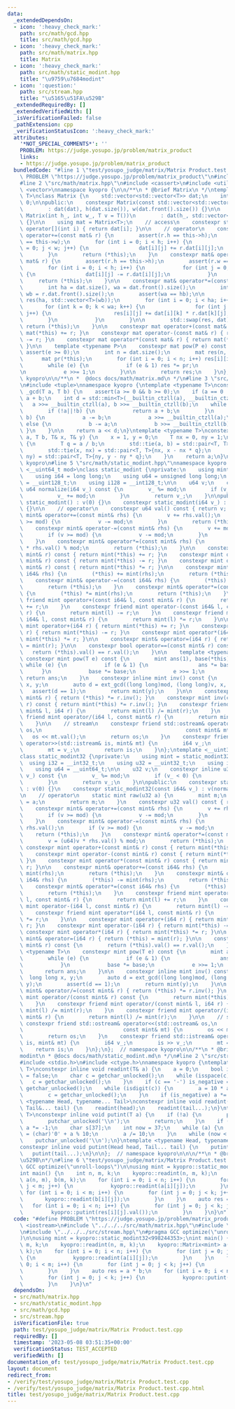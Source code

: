 ```yaml
---
data:
  _extendedDependsOn:
  - icon: ':heavy_check_mark:'
    path: src/math/gcd.hpp
    title: src/math/gcd.hpp
  - icon: ':heavy_check_mark:'
    path: src/math/matrix.hpp
    title: Matrix
  - icon: ':heavy_check_mark:'
    path: src/math/static_modint.hpp
    title: "\u9759\u7684modint"
  - icon: ':question:'
    path: src/stream.hpp
    title: "\u5165\u51FA\u529B"
  _extendedRequiredBy: []
  _extendedVerifiedWith: []
  _isVerificationFailed: false
  _pathExtension: cpp
  _verificationStatusIcon: ':heavy_check_mark:'
  attributes:
    '*NOT_SPECIAL_COMMENTS*': ''
    PROBLEM: https://judge.yosupo.jp/problem/matrix_product
    links:
    - https://judge.yosupo.jp/problem/matrix_product
  bundledCode: "#line 1 \"test/yosupo_judge/matrix/Matrix Product.test.cpp\"\n#define\
    \ PROBLEM \"https://judge.yosupo.jp/problem/matrix_product\"\n#include <iostream>\n\
    #line 2 \"src/math/matrix.hpp\"\n#include <cassert>\n#include <utility>\n#include\
    \ <vector>\nnamespace kyopro {\n\n/**\n * @brief Matrix\n */\ntemplate <typename\
    \ T>\nclass Matrix {\n    std::vector<std::vector<T>> dat;\n    int h = 0, w =\
    \ 0;\n\npublic:\n    constexpr Matrix(const std::vector<std::vector<T>>& dat)\n\
    \        : dat(dat), h(dat.size()), w(dat.front().size()) {}\n\n    constexpr\
    \ Matrix(int h_, int w_, T v = T())\n        : dat(h_, std::vector<T>(w_, v))\
    \ {}\n\n    using mat = Matrix<T>;\n    // access\n    constexpr std::vector<T>&\
    \ operator[](int i) { return dat[i]; }\n\n    // operator\n    constexpr mat&\
    \ operator+=(const mat& r) {\n        assert(r.h == this->h);\n        assert(r.w\
    \ == this->w);\n        for (int i = 0; i < h; i++) {\n            for (int j\
    \ = 0; j < w; j++) {\n                dat[i][j] += r.dat[i][j];\n            }\n\
    \        }\n        return (*this);\n    }\n    constexpr mat& operator-=(const\
    \ mat& r) {\n        assert(r.h == this->h);\n        assert(r.w == this->w);\n\
    \        for (int i = 0; i < h; i++) {\n            for (int j = 0; j < w; j++)\
    \ {\n                dat[i][j] -= r.dat[i][j];\n            }\n        }\n   \
    \     return (*this);\n    }\n\n    constexpr mat& operator*=(const mat& r) {\n\
    \        int ha = dat.size(), wa = dat.front().size();\n        int hb = r.dat.size(),\
    \ wb = r.dat.front().size();\n        assert(wa == hb);\n\n        std::vector<std::vector<T>>\
    \ res(ha, std::vector<T>(wb));\n        for (int i = 0; i < ha; i++) {\n     \
    \       for (int k = 0; k < wa; k++) {\n                for (int j = 0; j < wb;\
    \ j++) {\n                    res[i][j] += dat[i][k] * r.dat[k][j];\n        \
    \        }\n            }\n        }\n\n        std::swap(res, dat);\n       \
    \ return (*this);\n    }\n\n    constexpr mat operator+(const mat& r) { return\
    \ mat(*this) += r; }\n    constexpr mat operator-(const mat& r) { return mat(*this)\
    \ -= r; }\n    constexpr mat operator*(const mat& r) { return mat(*this) *= r;\
    \ }\n\n    template <typename P>\n    constexpr mat pow(P e) const {\n       \
    \ assert(e >= 0);\n        int n = dat.size();\n        mat res(n, n, 0);\n  \
    \      mat pr(*this);\n        for (int i = 0; i < n; i++) res[i][i] = 1;\n\n\
    \        while (e) {\n            if (e & 1) res *= pr;\n            pr *= pr;\n\
    \n            e >>= 1;\n        }\n\n        return res;\n    }\n};\n};  // namespace\
    \ kyopro\n\n/**\n *  @docs docs/math/matrix.md\n */\n#line 3 \"src/math/gcd.hpp\"\
    \n#include <tuple>\nnamespace kyopro {\ntemplate <typename T>\nconstexpr T inline\
    \ _gcd(T a, T b) {\n    assert(a >= 0 && b >= 0);\n    if (a == 0 || b == 0) return\
    \ a + b;\n    int d = std::min<T>(__builtin_ctzll(a), __builtin_ctzll(b));\n \
    \   a >>= __builtin_ctzll(a), b >>= __builtin_ctzll(b);\n    while (a != b) {\n\
    \        if (!a||!b) {\n            return a + b;\n        }\n        if (a >=\
    \ b) {\n            a -= b;\n            a >>= __builtin_ctzll(a);\n        }\
    \ else {\n            b -= a;\n            b >>= __builtin_ctzll(b);\n       \
    \ }\n    }\n\n    return a << d;\n}\ntemplate <typename T>\nconstexpr T ext_gcd(T\
    \ a, T b, T& x, T& y) {\n    x = 1, y = 0;\n    T nx = 0, ny = 1;\n    while (b)\
    \ {\n        T q = a / b;\n        std::tie(a, b) = std::pair<T, T>{b, a % b};\n\
    \        std::tie(x, nx) = std::pair<T, T>{nx, x - nx * q};\n        std::tie(y,\
    \ ny) = std::pair<T, T>{ny, y - ny * q};\n    }\n    return a;\n}\n};  // namespace\
    \ kyopro\n#line 5 \"src/math/static_modint.hpp\"\nnamespace kyopro {\ntemplate\
    \ <__uint64_t mod>\nclass static_modint {\nprivate:\n    using mint = static_modint<mod>;\n\
    \    using i64 = long long;\n    using u64 = unsigned long long;\n    using u128\
    \ = __uint128_t;\n    using i128 = __int128_t;\n\n    u64 v;\n    constexpr inline\
    \ u64 normalize(i64 v_) const {\n        v_ %= mod;\n        if (v_ < 0) {\n \
    \           v_ += mod;\n        }\n        return v_;\n    }\n\npublic:\n    constexpr\
    \ static_modint() : v(0) {}\n    constexpr static_modint(i64 v_) : v(normalize(v_))\
    \ {}\n\n    // operator\n    constexpr u64 val() const { return v; }\n    constexpr\
    \ mint& operator+=(const mint& rhs) {\n        v += rhs.val();\n        if (v\
    \ >= mod) {\n            v -= mod;\n        }\n        return (*this);\n    }\n\
    \    constexpr mint& operator-=(const mint& rhs) {\n        v += mod - rhs.val();\n\
    \        if (v >= mod) {\n            v -= mod;\n        }\n        return (*this);\n\
    \    }\n    constexpr mint& operator*=(const mint& rhs) {\n        v = (u128)v\
    \ * rhs.val() % mod;\n        return (*this);\n    }\n\n    constexpr mint operator+(const\
    \ mint& r) const { return mint(*this) += r; }\n    constexpr mint operator-(const\
    \ mint& r) const { return mint(*this) -= r; }\n    constexpr mint operator*(const\
    \ mint& r) const { return mint(*this) *= r; }\n\n    constexpr mint& operator+=(const\
    \ i64& rhs) {\n        (*this) += mint(rhs);\n        return (*this);\n    }\n\
    \    constexpr mint& operator-=(const i64& rhs) {\n        (*this) -= mint(rhs);\n\
    \        return (*this);\n    }\n    constexpr mint& operator*=(const i64& rhs)\
    \ {\n        (*this) *= mint(rhs);\n        return (*this);\n    }\n    constexpr\
    \ friend mint operator+(const i64& l, const mint& r) {\n        return mint(l)\
    \ += r;\n    }\n    constexpr friend mint operator-(const i64& l, const mint&\
    \ r) {\n        return mint(l) -= r;\n    }\n    constexpr friend mint operator*(const\
    \ i64& l, const mint& r) {\n        return mint(l) *= r;\n    }\n\n    constexpr\
    \ mint operator+(i64 r) { return mint(*this) += r; }\n    constexpr mint operator-(i64\
    \ r) { return mint(*this) -= r; }\n    constexpr mint operator*(i64 r) { return\
    \ mint(*this) *= r; }\n\n    constexpr mint& operator=(i64 r) { return (*this)\
    \ = mint(r); }\n\n    constexpr bool operator==(const mint& r) const {\n     \
    \   return (*this).val() == r.val();\n    }\n\n    template <typename T>\n   \
    \ constexpr mint pow(T e) const {\n        mint ans(1), base(*this);\n       \
    \ while (e) {\n            if (e & 1) {\n                ans *= base;\n      \
    \      }\n            base *= base;\n            e >>= 1;\n        }\n       \
    \ return ans;\n    }\n    constexpr inline mint inv() const {\n        long long\
    \ x, y;\n        auto d = ext_gcd((long long)mod, (long long)v, x, y);\n     \
    \   assert(d == 1);\n        return mint(y);\n    }\n\n    constexpr mint& operator/=(const\
    \ mint& r) { return (*this) *= r.inv(); }\n    constexpr mint inv(const mint&\
    \ r) const { return mint(*this) *= r.inv(); }\n    constexpr friend mint operator/(const\
    \ mint& l, i64 r) {\n        return mint(l) /= mint(r);\n    }\n    constexpr\
    \ friend mint operator/(i64 l, const mint& r) {\n        return mint(l) /= mint(r);\n\
    \    }\n\n    // stream\n    constexpr friend std::ostream& operator<<(std::ostream&\
    \ os,\n                                              const mint& mt) {\n     \
    \   os << mt.val();\n        return os;\n    }\n    constexpr friend std::istream&\
    \ operator>>(std::istream& is, mint& mt) {\n        i64 v_;\n        is >> v_;\n\
    \        mt = v_;\n        return is;\n    }\n};\ntemplate <__uint32_t mod>\n\
    class static_modint32 {\nprivate:\n    using mint = static_modint32<mod>;\n  \
    \  using i32 = __int32_t;\n    using u32 = __uint32_t;\n    using i64 = __int64_t;\n\
    \    using u64 = __uint64_t;\n\n    u32 v;\n    constexpr inline u32 normalize(i64\
    \ v_) const {\n        v_ %= mod;\n        if (v_ < 0) {\n            v_ += mod;\n\
    \        }\n        return v_;\n    }\n\npublic:\n    constexpr static_modint32()\
    \ : v(0) {}\n    constexpr static_modint32(const i64& v_) : v(normalize(v_)) {}\n\
    \n    // operator\n    static mint raw(u32 a) {\n        mint m;\n        m.v\
    \ = a;\n        return m;\n    }\n    constexpr u32 val() const { return v; }\n\
    \    constexpr mint& operator+=(const mint& rhs) {\n        v += rhs.val();\n\
    \        if (v >= mod) {\n            v -= mod;\n        }\n        return (*this);\n\
    \    }\n    constexpr mint& operator-=(const mint& rhs) {\n        v += mod -\
    \ rhs.val();\n        if (v >= mod) {\n            v -= mod;\n        }\n    \
    \    return (*this);\n    }\n    constexpr mint& operator*=(const mint& rhs) {\n\
    \        v = (u64)v * rhs.val() % mod;\n        return (*this);\n    }\n\n   \
    \ constexpr mint operator+(const mint& r) const { return mint(*this) += r; }\n\
    \    constexpr mint operator-(const mint& r) const { return mint(*this) -= r;\
    \ }\n    constexpr mint operator*(const mint& r) const { return mint(*this) *=\
    \ r; }\n\n    constexpr mint& operator+=(const i64& rhs) {\n        (*this) +=\
    \ mint(rhs);\n        return (*this);\n    }\n    constexpr mint& operator-=(const\
    \ i64& rhs) {\n        (*this) -= mint(rhs);\n        return (*this);\n    }\n\
    \    constexpr mint& operator*=(const i64& rhs) {\n        (*this) *= mint(rhs);\n\
    \        return (*this);\n    }\n    constexpr friend mint operator+(const i64&\
    \ l, const mint& r) {\n        return mint(l) += r;\n    }\n    constexpr friend\
    \ mint operator-(i64 l, const mint& r) {\n        return mint(l) -= r;\n    }\n\
    \    constexpr friend mint operator*(i64 l, const mint& r) {\n        return mint(l)\
    \ *= r;\n    }\n\n    constexpr mint operator+(i64 r) { return mint(*this) +=\
    \ r; }\n    constexpr mint operator-(i64 r) { return mint(*this) -= r; }\n   \
    \ constexpr mint operator*(i64 r) { return mint(*this) *= r; }\n\n    constexpr\
    \ mint& operator=(i64 r) { return (*this) = mint(r); }\n\n    constexpr bool operator==(const\
    \ mint& r) const {\n        return (*this).val() == r.val();\n    }\n    template\
    \ <typename T>\n    constexpr mint pow(T e) const {\n        mint ans(1), base(*this);\n\
    \        while (e) {\n            if (e & 1) {\n                ans *= base;\n\
    \            }\n            base *= base;\n            e >>= 1;\n        }\n \
    \       return ans;\n    }\n\n    constexpr inline mint inv() const {\n      \
    \  long long x, y;\n        auto d = ext_gcd((long long)mod, (long long)v, x,\
    \ y);\n        assert(d == 1);\n        return mint(y);\n    }\n\n    constexpr\
    \ mint& operator/=(const mint& r) { return (*this) *= r.inv(); }\n    constexpr\
    \ mint operator/(const mint& r) const {\n        return mint(*this) *= r.inv();\n\
    \    }\n    constexpr friend mint operator/(const mint& l, i64 r) {\n        return\
    \ mint(l) /= mint(r);\n    }\n    constexpr friend mint operator/(i64 l, const\
    \ mint& r) {\n        return mint(l) /= mint(r);\n    }\n\n    // stream\n   \
    \ constexpr friend std::ostream& operator<<(std::ostream& os,\n              \
    \                                const mint& mt) {\n        os << mt.val();\n\
    \        return os;\n    }\n    constexpr friend std::istream& operator>>(std::istream&\
    \ is, mint& mt) {\n        i64 v_;\n        is >> v_;\n        mt = v_;\n    \
    \    return is;\n    }\n};\n};  // namespace kyopro\n\n/**\n * @brief \u9759\u7684\
    modint\n * @docs docs/math/static_modint.md\n */\n#line 2 \"src/stream.hpp\"\n\
    #include <stdio.h>\n#include <ctype.h>\nnamespace kyopro {\ntemplate <typename\
    \ T>\nconstexpr inline void readint(T& a) {\n    a = 0;\n    bool is_negative\
    \ = false;\n    char c = getchar_unlocked();\n    while (isspace(c)) {\n     \
    \   c = getchar_unlocked();\n    }\n    if (c == '-') is_negative = true, c =\
    \ getchar_unlocked();\n    while (isdigit(c)) {\n        a = 10 * a + (c - '0');\n\
    \        c = getchar_unlocked();\n    }\n    if (is_negative) a *= -1;\n}\ntemplate\
    \ <typename Head, typename... Tail>\nconstexpr inline void readint(Head& head,\
    \ Tail&... tail) {\n    readint(head);\n    readint(tail...);\n}\ntemplate <typename\
    \ T>\nconstexpr inline void putint(T a) {\n    if (!a) {\n        putchar_unlocked('0');\n\
    \        putchar_unlocked('\\n');\n        return;\n    }\n    if (a < 0) putchar_unlocked('-'),\
    \ a *= -1;\n    char s[37];\n    int now = 37;\n    while (a) {\n        s[--now]\
    \ = (char)'0' + a % 10;\n        a /= 10;\n    }\n    while (now < 37) putchar_unlocked(s[now++]);\n\
    \    putchar_unlocked('\\n');\n}\ntemplate <typename Head, typename... Tail>\n\
    constexpr inline void putint(Head head, Tail... tail) {\n    putint(head);\n \
    \   putint(tail...);\n}\n\n};  // namespace kyopro\n\n\n/**\n * @brief \u5165\u51FA\
    \u529B\n*/\n#line 6 \"test/yosupo_judge/matrix/Matrix Product.test.cpp\"\n#pragma\
    \ GCC optimize(\"unroll-loops\")\n\nusing mint = kyopro::static_modint32<998244353>;\n\
    int main() {\n    int n, m, k;\n    kyopro::readint(n, m, k);\n    kyopro::Matrix<mint>\
    \ a(n, m), b(m, k);\n    for (int i = 0; i < n; i++) {\n        for (int j = 0;\
    \ j < m; j++) {\n            kyopro::readint(a[i][j]);\n        }\n    }\n   \
    \ for (int i = 0; i < m; i++) {\n        for (int j = 0; j < k; j++) {\n     \
    \       kyopro::readint(b[i][j]);\n        }\n    }\n    auto res = a * b;\n \
    \   for (int i = 0; i < n; i++) {\n        for (int j = 0; j < k; j++) {\n   \
    \         kyopro::putint(res[i][j].val());\n        }\n    }\n}\n"
  code: "#define PROBLEM \"https://judge.yosupo.jp/problem/matrix_product\"\n#include\
    \ <iostream>\n#include \"../../../src/math/matrix.hpp\"\n#include \"../../../src/math/static_modint.hpp\"\
    \n#include \"../../../src/stream.hpp\"\n#pragma GCC optimize(\"unroll-loops\"\
    )\n\nusing mint = kyopro::static_modint32<998244353>;\nint main() {\n    int n,\
    \ m, k;\n    kyopro::readint(n, m, k);\n    kyopro::Matrix<mint> a(n, m), b(m,\
    \ k);\n    for (int i = 0; i < n; i++) {\n        for (int j = 0; j < m; j++)\
    \ {\n            kyopro::readint(a[i][j]);\n        }\n    }\n    for (int i =\
    \ 0; i < m; i++) {\n        for (int j = 0; j < k; j++) {\n            kyopro::readint(b[i][j]);\n\
    \        }\n    }\n    auto res = a * b;\n    for (int i = 0; i < n; i++) {\n\
    \        for (int j = 0; j < k; j++) {\n            kyopro::putint(res[i][j].val());\n\
    \        }\n    }\n}\n"
  dependsOn:
  - src/math/matrix.hpp
  - src/math/static_modint.hpp
  - src/math/gcd.hpp
  - src/stream.hpp
  isVerificationFile: true
  path: test/yosupo_judge/matrix/Matrix Product.test.cpp
  requiredBy: []
  timestamp: '2023-05-08 03:51:35+00:00'
  verificationStatus: TEST_ACCEPTED
  verifiedWith: []
documentation_of: test/yosupo_judge/matrix/Matrix Product.test.cpp
layout: document
redirect_from:
- /verify/test/yosupo_judge/matrix/Matrix Product.test.cpp
- /verify/test/yosupo_judge/matrix/Matrix Product.test.cpp.html
title: test/yosupo_judge/matrix/Matrix Product.test.cpp
---
```

